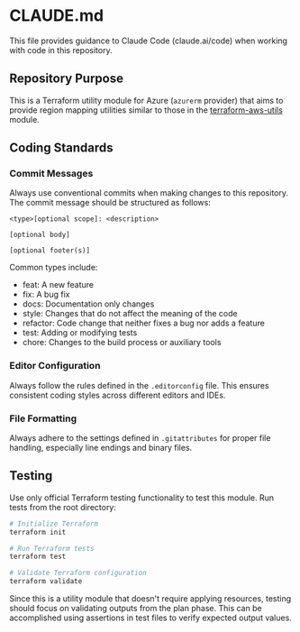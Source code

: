 # CLAUDE.md

This file provides guidance to Claude Code (claude.ai/code) when working with code in this repository.

## Repository Purpose

This is a Terraform utility module for Azure (`azurerm` provider) that aims to provide region mapping utilities similar to those in the [terraform-aws-utils](https://github.com/cloudposse/terraform-aws-utils) module.

## Coding Standards

### Commit Messages

Always use conventional commits when making changes to this repository. The commit message should be structured as follows:

```
<type>[optional scope]: <description>

[optional body]

[optional footer(s)]
```

Common types include:
- feat: A new feature
- fix: A bug fix
- docs: Documentation only changes
- style: Changes that do not affect the meaning of the code
- refactor: Code change that neither fixes a bug nor adds a feature
- test: Adding or modifying tests
- chore: Changes to the build process or auxiliary tools

### Editor Configuration

Always follow the rules defined in the `.editorconfig` file. This ensures consistent coding styles across different editors and IDEs.

### File Formatting

Always adhere to the settings defined in `.gitattributes` for proper file handling, especially line endings and binary files.

## Testing

Use only official Terraform testing functionality to test this module. Run tests from the root directory:

```bash
# Initialize Terraform
terraform init

# Run Terraform tests
terraform test

# Validate Terraform configuration
terraform validate
```

Since this is a utility module that doesn't require applying resources, testing should focus on validating outputs from the plan phase. This can be accomplished using assertions in test files to verify expected output values.